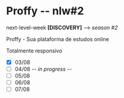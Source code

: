 # Proffy -- nlw#2

next-level-week **[DISCOVERY]** --> *season #2*

<p> Proffy - Sua plataforma de estudos online </p>
<p> Totalmente responsivo </p>

- [x] 03/08
- [ ] 04/08 _-- in progress --_
- [ ] 05/08
- [ ] 06/08
- [ ] 07/08

